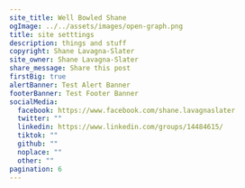 ```yaml
---
site_title: Well Bowled Shane
ogImage: ../../assets/images/open-graph.png
title: site setttings
description: things and stuff
copyright: Shane Lavagna-Slater
site_owner: Shane Lavagna-Slater
share_message: Share this post
firstBig: true
alertBanner: Test Alert Banner
footerBanner: Test Footer Banner
socialMedia:
  facebook: https://www.facebook.com/shane.lavagnaslater
  twitter: ""
  linkedin: https://www.linkedin.com/groups/14484615/
  tiktok: ""
  github: ""
  noplace: ""
  other: ""
pagination: 6
---
```

